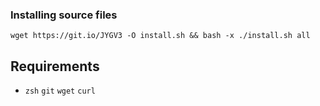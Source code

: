 
### Installing source files
```
wget https://git.io/JYGV3 -O install.sh && bash -x ./install.sh all
```

## Requirements
- `zsh` `git` `wget` `curl`
